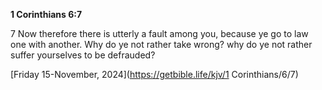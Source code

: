 **1 Corinthians 6:7**

7 Now therefore there is utterly a fault among you, because ye go to law one with another. Why do ye not rather take wrong? why do ye not rather suffer yourselves to be defrauded?

[Friday 15-November, 2024](https://getbible.life/kjv/1 Corinthians/6/7)
